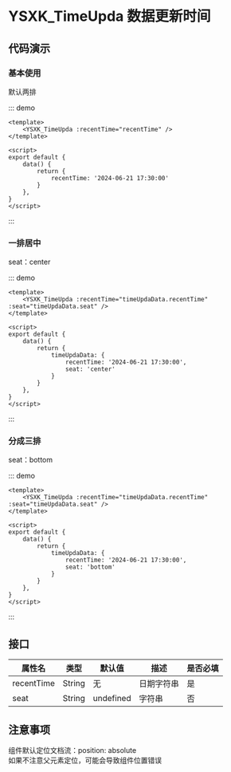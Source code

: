 # YSXK_TimeUpda 数据更新时间

## 代码演示

### 基本使用

默认两排

::: demo
``` vue
<template>
    <YSXK_TimeUpda :recentTime="recentTime" />
</template>

<script>
export default {
    data() {
        return {
            recentTime: '2024-06-21 17:30:00'
        }
    },
}
</script>
```
:::

### 一排居中

seat：center

::: demo
``` vue
<template>
    <YSXK_TimeUpda :recentTime="timeUpdaData.recentTime" :seat="timeUpdaData.seat" />
</template>

<script>
export default {
    data() {
        return {
            timeUpdaData: {
                recentTime: '2024-06-21 17:30:00',
                seat: 'center'
            }
        }
    },
}
</script>
```
:::

### 分成三排

seat：bottom

::: demo
``` vue
<template>
    <YSXK_TimeUpda :recentTime="timeUpdaData.recentTime" :seat="timeUpdaData.seat" />
</template>

<script>
export default {
    data() {
        return {
            timeUpdaData: {
                recentTime: '2024-06-21 17:30:00',
                seat: 'bottom'
            }
        }
    },
}
</script>
```
:::

## 接口

| 属性名 | 类型 | 默认值 | 描述 | 是否必填 |
| --- | --- | --- | --- | --- |
| recentTime | String | 无 | 日期字符串 | 是 |
| seat | String | undefined | 字符串 | 否 |

## 注意事项

组件默认定位文档流：position: absolute
<br />
如果不注意父元素定位，可能会导致组件位置错误